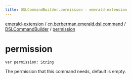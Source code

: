 ```yaml
---
title: DSLCommandBuilder.permission - emerald-extension
---
```


[emerald-extension](../../index.html) / [cn.berberman.emerald.dsl.command](../index.html) / [DSLCommandBuilder](index.html) / [permission](.)

# permission

`var permission: `[`String`](https://kotlinlang.org/api/latest/jvm/stdlib/kotlin/-string/index.html)

The permission that this command needs, default is empty.

